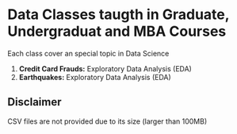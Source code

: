 # Data Classes taugth in Graduate, Undergraduat and MBA Courses

Each class cover an special topic in Data Science

1. **Credit Card Frauds:** Exploratory Data Analysis (EDA)
2. **Earthquakes:** Exploratory Data Analysis (EDA)

## Disclaimer
CSV files are not provided due to its size (larger than 100MB)
